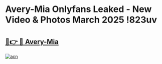 # Avery-Mia Onlyfans Leaked - New Video & Photos March 2025 !823uv

# <h2><a href="https://emmntk.iuczelnia.edu.pl?title=Avery-Mia&ref=823uv">🔗👉 🔴 Avery-Mia</a></h2>

[![acn](https://github.com/user-attachments/assets/0f9c940e-d8b0-45ae-aac7-cd30a18b3e1c)](https://emmntk.iuczelnia.edu.pl?title=Avery-Mia&ref=823uv)

